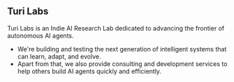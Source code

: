## Turi Labs

Turi Labs is an Indie AI Research Lab dedicated to advancing the frontier of autonomous AI agents. 
- We're building and testing the next generation of intelligent systems that can learn, adapt, and evolve.
- Apart from that, we also provide consulting and development services to help others build AI agents quickly and efficiently.

